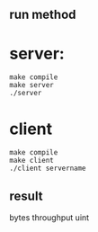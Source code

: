 ## run method
# server:
    make compile
    make server
    ./server
# client
    make compile
    make client
    ./client servername


## result
bytes  throughput     uint
